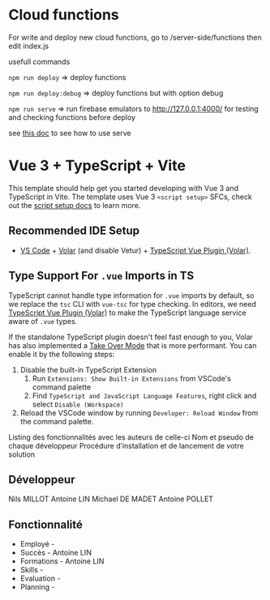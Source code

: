 # Cloud functions

For write and deploy new cloud functions, go to /server-side/functions
then edit index.js

usefull commands

`npm run deploy` => deploy functions

`npm run deploy:debug` => deploy functions but with option debug

`npm run serve` => run firebase emulators to http://127.0.0.1:4000/ for testing and checking functions before deploy

see [this doc](https://firebase.google.com/docs/functions/get-started?hl=fr&authuser=1&_gl=1*ewsy1k*_ga*MjExODU1MjYyMS4xNjg2MDU0OTE4*_ga_CW55HF8NVT*MTY4NjEyNTM1MC43LjEuMTY4NjEyNTkwNy4wLjAuMA..&gen=2nd#emulate-execution-of-your-functions) to see how to use serve

# Vue 3 + TypeScript + Vite

This template should help get you started developing with Vue 3 and TypeScript in Vite. The template uses Vue 3 `<script setup>` SFCs, check out the [script setup docs](https://v3.vuejs.org/api/sfc-script-setup.html#sfc-script-setup) to learn more.

## Recommended IDE Setup

-   [VS Code](https://code.visualstudio.com/) + [Volar](https://marketplace.visualstudio.com/items?itemName=Vue.volar) (and disable Vetur) + [TypeScript Vue Plugin (Volar)](https://marketplace.visualstudio.com/items?itemName=Vue.vscode-typescript-vue-plugin).

## Type Support For `.vue` Imports in TS

TypeScript cannot handle type information for `.vue` imports by default, so we replace the `tsc` CLI with `vue-tsc` for type checking. In editors, we need [TypeScript Vue Plugin (Volar)](https://marketplace.visualstudio.com/items?itemName=Vue.vscode-typescript-vue-plugin) to make the TypeScript language service aware of `.vue` types.

If the standalone TypeScript plugin doesn't feel fast enough to you, Volar has also implemented a [Take Over Mode](https://github.com/johnsoncodehk/volar/discussions/471#discussioncomment-1361669) that is more performant. You can enable it by the following steps:

1. Disable the built-in TypeScript Extension
    1. Run `Extensions: Show Built-in Extensions` from VSCode's command palette
    2. Find `TypeScript and JavaScript Language Features`, right click and select `Disable (Workspace)`
2. Reload the VSCode window by running `Developer: Reload Window` from the command palette.


Listing des fonctionnalités avec les auteurs de celle-ci
Nom et pseudo de chaque développeur
Procédure d’installation et de lancement de votre solution


## Développeur 

Nils MILLOT
Antoine LIN
Michael DE MADET
Antoine POLLET

## Fonctionnalité 

- Employé - 
- Succès - Antoine LIN
- Formations - Antoine LIN
- Skills - 
- Evaluation -
- Planning -